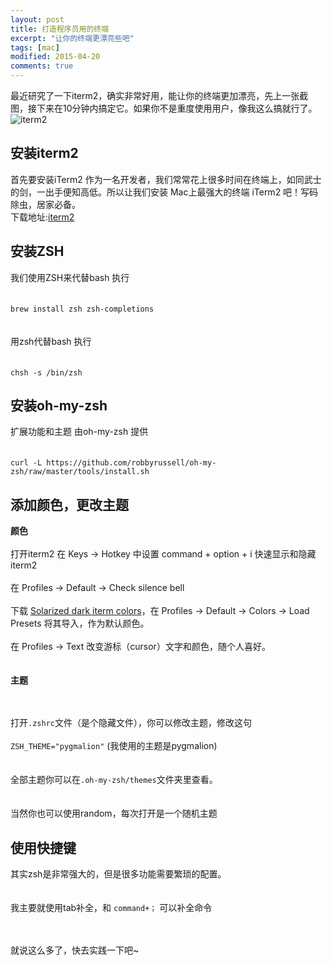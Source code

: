 ```yaml
---
layout: post
title: 打造程序员用的终端
excerpt: "让你的终端更漂亮些吧"
tags: [mac]
modified: 2015-04-20
comments: true
---
```


最近研究了一下iterm2，确实非常好用，能让你的终端更加漂亮，先上一张截图，接下来在10分钟内搞定它。如果你不是重度使用用户，像我这么搞就行了。
![iterm2]({{site.url}}/images/iterm2.png)   

## 安装iterm2

首先要安装iTerm2 作为一名开发者，我们常常花上很多时间在终端上，如同武士的剑，一出手便知高低。所以让我们安装 Mac上最强大的终端 iTerm2 吧！写码除虫，居家必备。    
下载地址:[iterm2](http://iterm2.com/)



## 安装ZSH

我们使用ZSH来代替bash 执行   
<br/><br/>
`brew install zsh zsh-completions`  
<br/><br/>
用zsh代替bash 执行    
<br/><br/>
`chsh -s /bin/zsh`

## 安装oh-my-zsh 
扩展功能和主题 由oh-my-zsh 提供   
<br/><br/>
`curl -L https://github.com/robbyrussell/oh-my-zsh/raw/master/tools/install.sh `

## 添加颜色，更改主题  

**颜色**
<br/><br/>
打开iterm2 
在 Keys -> Hotkey 中设置 command + option + i 快速显示和隐藏 iterm2
<br/><br/>
在 Profiles -> Default -> Check silence bell
<br/><br/>
下载 [Solarized dark iterm colors](https://github.com/altercation/solarized/tree/master/iterm2-colors-solarized)，在 Profiles -> Default -> Colors -> Load Presets 将其导入，作为默认颜色。
<br/><br/>
在 Profiles -> Text 改变游标（cursor）文字和颜色，随个人喜好。    
<br/><br/>
**主题**  

<br/><br/>
打开`.zshrc`文件（是个隐藏文件），你可以修改主题，修改这句
<br/><br/>
`ZSH_THEME="pygmalion"` (我使用的主题是pygmalion)    
<br/><br/>
全部主题你可以在`.oh-my-zsh/themes`文件夹里查看。   
<br/><br/>
当然你也可以使用random，每次打开是一个随机主题



## 使用快捷键  

其实zsh是非常强大的，但是很多功能需要繁琐的配置。   
<br/><br/>
我主要就使用tab补全，和 `command+；` 可以补全命令  

<br/><br/>
就说这么多了，快去实践一下吧~

